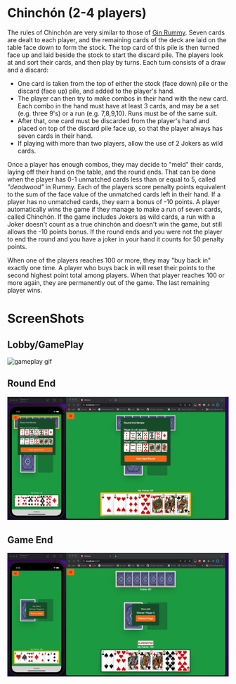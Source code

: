 
# Chinchón (2-4 players)

The rules of Chinchón are very similar to those of [Gin Rummy](https://en.wikipedia.org/wiki/Gin_Rummy). Seven cards are dealt to each player, and the remaining cards of the deck are laid on the table face down to form the stock. The top card of this pile is then turned face up and laid beside the stock to start the discard pile. The players look at and sort their cards, and then play by turns. Each turn consists of a draw and a discard:

- One card is taken from the top of either the stock (face down) pile or the discard (face up) pile, and added to the player's hand.
- The player can then try to make combos in their hand with the new card. Each combo in the hand must have at least 3 cards, and may be a set (e.g. three 9's) or a run (e.g. 7,8,9,10). Runs must be of the same suit.
- After that, one card must be discarded from the player's hand and placed on top of the discard pile face up, so that the player always has seven cards in their hand.
- If playing with more than two players, allow the use of 2 Jokers as wild cards.

Once a player has enough combos, they may decide to "meld" their cards, laying off their hand on the table, and the round ends. That can be done when the player has 0-1 unmatched cards less than or equal to 5, called *"deadwood"* in Rummy. Each of the players score penalty points equivalent to the sum of the face value of the unmatched cards left in their hand. If a player has no unmatched cards, they earn a bonus of -10 points. A player automatically wins the game if they manage to make a run of seven cards, called Chinchón. If the game includes Jokers as wild cards, a run with a Joker doesn't count as a true chinchón and doesn't win the game, but still allows the -10 points bonus. If the round ends and you were not the player to end the round and you have a joker in your hand it counts for 50 penalty points.

When one of the players reaches 100 or more, they may "buy back in" exactly one time. A player who buys back in will reset their points to the second highest point total among players. When that player reaches 100 or more again, they are permanently out of the game. The last remaining player wins.

# ScreenShots

## Lobby/GamePlay

![gameplay gif](media/gameplay.gif)

## Round End

![round end](media/round_end.png)

## Game End

![game end](media/game_end.png)